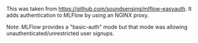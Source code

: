 This was taken from https://github.com/soundsensing/mlflow-easyauth. It adds authentication to MLFlow by using an NGINX proxy.

Note: MLFlow provides a "basic-auth" mode but that mode was allowing unauthenticated/unrestricted user signups.
